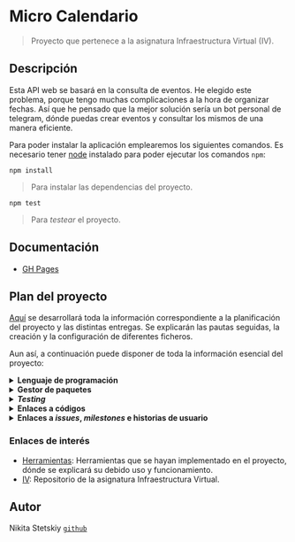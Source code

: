# Micro Calendario

> Proyecto que pertenece a la asignatura Infraestructura Virtual (IV).

## Descripción

Esta API web se basará en la consulta de eventos. He elegido este problema, porque tengo muchas complicaciones a la hora de organizar fechas. Así que he pensado que la mejor solución sería un bot personal de telegram, dónde puedas crear eventos y consultar los mismos de una manera eficiente.

Para poder instalar la aplicación emplearemos los siguientes comandos. Es necesario tener [node](https://nodejs.org/) instalado para poder ejecutar los comandos `npm`:

    npm install

> Para instalar las dependencias del proyecto.

    npm test

> Para *testear* el proyecto.

## Documentación

- [GH Pages](https://nikitastetskiy.github.io/micro-calendario/)

## Plan del proyecto

[Aquí](/docs/plan.md) se desarrollará toda la información correspondiente a la planificación del proyecto y las distintas entregas. Se explicarán las pautas seguidas, la creación y la configuración de diferentes ficheros.

Aun así, a continuación puede disponer de toda la información esencial del proyecto:

<details><summary><b>Lenguaje de programación</b></summary>

<dl>
    <dd> <blockquote>
    He utilizado <code>Javascript</code>, ya que es un lenguaje ampliamente popular y que para mí es totalmente nuevo. Aunque por lo que he podido leer es un lenguaje bastante sencillo, rápido y muy versátil. Otra de sus famosas ventajas es que es multiplataforma y además es muy útil para desarrollar páginas dinámicas y aplicaciones web.
    <br>
    <br>
    Todo lo relacionado con esta explicación se encuentra en <a href="docs/herramientas.md">este enlace</a>.
    </br>
    </br> </blockquote> </dd>
</dl>

</details>

<details><summary><b>Gestor de paquetes</b></summary>

<dl>
    <dd> <blockquote>
    He elegido <code>Npm</code>, el cual es el gestor por defecto para <code>Node.js</code> y además un entorno de ejecución para <code>Javascript</code>. También lo he utilizado como herramienta de construcción, además este gestor funciona a través de un fichero <code>JSON</code>, ya que se realiza un seguimiento de módulos instalados. En este fichero se contendrá información del proyecto, tal como el nombre, descripción, autor, etc.
    <br><br>
    De momento es una <em>herramienta</em> de construcción muy simple, dispone de funciones que por ahora abarcan todas nuestras necesidades, tales como instalar las distintas dependencias, módulos, paquetes y la ejecución de scipts, que por ahora solamente es <em>testing</em>. Además su metodología de programación es bastante sencilla, funciona como ya dije junto con un fichero <code>JSON</code>, el cual contiene:
    </br></br>
    <ul>
        <li>Todos los módulos necesarios para un proyecto y sus versiones instaladas.</li>
        <li>Todos los metadatos de un proyecto, como el autor y la licencia, entre otros.</li>
        <li>Secuencias de comandos que se pueden ejecutar para automatizar tareas del proyecto.</li>
    </ul>
    Los archivos <code>JSON</code> correspondientes: <a href="/package.json"><code>package.json</code></a> y <a href="/package-lock.json"><code>package-lock.json</code></a>.
    <br><br>
    Todo lo relacionado con esta explicación se encuentra en <a href="docs/herramientas.md">este enlace</a>.
    </br></br>
    </blockquote> </dd>
</dl>

</details>

<details><summary><b><em>Testing</em></b></summary>

<dl>
    <dd> <blockquote>
    <em>Si no está 'testeado', está roto</em>. Para llevar a cabo los test, he escogido <code>Jest</code>, el cual es un marco de prueba de JavaScript bastante sencillo de entender. <code>Taskfile</code> apuntará a <a href="/test/util.test.js"><code>util.test.js</code></a>, el cual será ejecutado mediante <a href="/package.json"><code>package.json</code></a>. <code>JSON</code> interviene en esta sección mediante la gestión de la instalación de dependencias con el comando <code>npm install --save-dev jest</code>. Se tendrá que modificar la parte de *scripts* para poder ejecutar <code>npm test</code>.
    <br><br>
    No podemos considerar a los <em>test</em> como una <em>herramienta</em>, ya que se interpreta a los test como parte integral del proceso de desarrollo y el código. Aun así, <code>Jest</code> es un framework de testing generalista que podemos utilizar en cualquier situación, en el cual podemos crear, ejecutar y estructurar pruebas. El lado positivo de estas pruebas es que puedes tener control sobre el funcionamiento de lo que estás creando, puedes incluso realizar diferentes tipos de pruebas a un mismo bloque de código y de esta manera puedes saber que tan susceptible es esa parte de código.
    </br></br>
    <br>
    La principal ventaja es que supone un buen flujo de trabajo con <code>Npm</code> y <code>Node</code>. Además posee una gran documentación y comunidad, lo cual hace más fácil y ágil su aprendizaje. Tampoco hace falta una biblioteca de aserciones, ya que está incluida.
    </br>
    <br>
    Todo lo relacionado con esta explicación se encuentra en <a href="docs/herramientas.md">este enlace</a>.
    </br>
    </blockquote> </dd>
</dl>

</details>

</details>

<details><summary><b>Enlaces a códigos</b></summary>

<dl>
    <dd> <blockquote>
    <ul>
        <li>Se ha añadido el fichero <a href="/iv.yaml"><code>YAML</code></a> <em>Ain't Markup Language</em>, con la ruta de la estructura del proyecto y las distintas claves cómo <em>lenguaje</em>, <em>test</em> y <em>taskfile</em>.</li>
        <li>Se ha creado la <a href="/src">carpeta src</a> con distintas clases:</li>
            <ul>
                <li>La primera clase <a href="/src/eventscalendar.js"><code>eventscalendar.js</code></a> del proyecto, encargada de crear los eventos.</li>
                <li>La segunda clase <a href="/src/planner.js"><code>planner.js</code></a> para poder organizar la clase evento.</li>
            </ul>
        <li>El fichero de test, el cual se encuentra en la carpeta <a href="/test">test</a>, bajo el nombre <a href="/test/util.test.js"><code>util.test.js</code></a>.</li>
    </ul>
    <br>
    Todo lo relacionado con las pautas de creación y configuración se encuentra en <a href="docs/plan.md">este enlace</a>.
    </br>
    </blockquote> </dd>
</dl>

</details>

<details><summary><b>Enlaces a <em>issues</em>, <em>milestones</em> e historias de usuario </b></summary>

<dl>
    <dd> <blockquote>
    <ul>
        <li><a href="https://github.com/nikitastetskiy/micro-calendario/issues?q=is%3Aissue+is%3Aclosed)">En este enlace</a> se encuentran los <em>issues</em> cerrados.</li>
        <li><a href="https://github.com/nikitastetskiy/micro-calendario/milestones?state=closed">En este enlace</a> se encuentran los <em>milestones</em> cerrados.</li>
        <li>Se han añadido las <a href="https://github.com/nikitastetskiy/micro-calendario/milestone/4">Historias de Usuario</a> con su <a href="https://github.com/nikitastetskiy/micro-calendario/issues?q=is%3Aopen+is%3Aissue+label%3Auser-stories">label</a> correspondiente. Aquí se puede consultar las diferentes HU:</li>
            <ul>
                <li><a href="https://github.com/nikitastetskiy/micro-calendario/issues/4">HU1</a>: Consulta de eventos.</li>
                <li><a href="https://github.com/nikitastetskiy/micro-calendario/issues/5">HU2</a>: Consulta específica de eventos.</li>
                <li><a href="https://github.com/nikitastetskiy/micro-calendario/issues/6">HU3</a>: Creación de eventos.</li>
            </ul>
        <li>El fichero de test, el cual se encuentra en la carpeta <a href="/test">test</a>, bajo el nombre <a href="/test/util.test.js"><code>util.test.js</code></a>.</li>
    </ul>
    <br>
    Todo lo relacionado con las pautas de creación y configuración se encuentra en <a href="docs/plan.md">este enlace</a>.
    </br>
    </blockquote> </dd>
</dl>

</details>

### Enlaces de interés

- [Herramientas](/docs/herramientas.md): Herramientas que se hayan implementado en el proyecto, dónde se explicará su debido uso y funcionamiento.
- [IV](https://github.com/JJ/IV-20-21): Repositorio de la asignatura Infraestructura Virtual.

## Autor

Nikita Stetskiy [`github`](https://github.com/nikitastetskiy)
